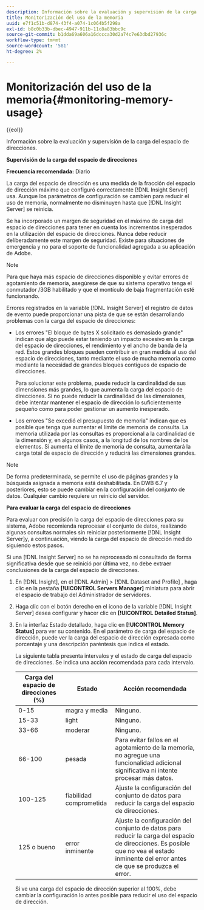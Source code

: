 ```yaml
---
description: Información sobre la evaluación y supervisión de la carga del espacio de direcciones.
title: Monitorización del uso de la memoria
uuid: e7f1c51b-d874-43f4-a074-1c064b5f298a
exl-id: b8c0b33b-dbec-4947-911b-11c8a83bbc9c
source-git-commit: b1dda69a606a16dccca30d2a74c7e63dbd27936c
workflow-type: tm+mt
source-wordcount: '581'
ht-degree: 2%

---
```


# Monitorización del uso de la memoria{#monitoring-memory-usage}

{{eol}}

Información sobre la evaluación y supervisión de la carga del espacio de direcciones.

**Supervisión de la carga del espacio de direcciones**

**Frecuencia recomendada:** Diario

La carga del espacio de dirección es una medida de la fracción del espacio de dirección máximo que configuró correctamente [!DNL Insight Server] usa. Aunque los parámetros de configuración se cambien para reducir el uso de memoria, normalmente no disminuyen hasta que [!DNL Insight Server] se reinicia.

Se ha incorporado un margen de seguridad en el máximo de carga del espacio de direcciones para tener en cuenta los incrementos inesperados en la utilización del espacio de direcciones. Nunca debe reducir deliberadamente este margen de seguridad. Existe para situaciones de emergencia y no para el soporte de funcionalidad agregada a su aplicación de Adobe.

>[!NOTE]
>
>Para que haya más espacio de direcciones disponible y evitar errores de agotamiento de memoria, asegúrese de que su sistema operativo tenga el conmutador /3GB habilitado y que el montículo de baja fragmentación esté funcionando.

Errores registrados en la variable [!DNL Insight Server] el registro de datos de evento puede proporcionar una pista de que se están desarrollando problemas con la carga del espacio de direcciones:

* Los errores &quot;El bloque de bytes X solicitado es demasiado grande&quot; indican que algo puede estar teniendo un impacto excesivo en la carga del espacio de direcciones, el rendimiento y el ancho de banda de la red. Estos grandes bloques pueden contribuir en gran medida al uso del espacio de direcciones, tanto mediante el uso de mucha memoria como mediante la necesidad de grandes bloques contiguos de espacio de direcciones.

   Para solucionar este problema, puede reducir la cardinalidad de sus dimensiones más grandes, lo que aumenta la carga del espacio de direcciones. Si no puede reducir la cardinalidad de las dimensiones, debe intentar mantener el espacio de dirección lo suficientemente pequeño como para poder gestionar un aumento inesperado.
* Los errores &quot;Se excedió el presupuesto de memoria&quot; indican que es posible que tenga que aumentar el límite de memoria de consulta. La memoria utilizada por las consultas es proporcional a la cardinalidad de la dimensión y, en algunos casos, a la longitud de los nombres de los elementos. Si aumenta el límite de memoria de consulta, aumentará la carga total de espacio de dirección y reducirá las dimensiones grandes.

>[!NOTE]
>
>De forma predeterminada, se permite el uso de páginas grandes y la búsqueda asignada a memoria está deshabilitada. En DWB 6.7 y posteriores, esto se puede cambiar en la configuración del conjunto de datos. Cualquier cambio requiere un reinicio del servidor.

**Para evaluar la carga del espacio de direcciones**

Para evaluar con precisión la carga del espacio de direcciones para su sistema, Adobe recomienda reprocesar el conjunto de datos, realizando algunas consultas normales sin reiniciar posteriormente [!DNL Insight Server]y, a continuación, viendo la carga del espacio de dirección medido siguiendo estos pasos.

Si una [!DNL Insight Server] no se ha reprocesado ni consultado de forma significativa desde que se reinició por última vez, no debe extraer conclusiones de la carga del espacio de direcciones.

1. En [!DNL Insight], en el [!DNL Admin] > [!DNL Dataset and Profile] , haga clic en la pestaña **[!UICONTROL Servers Manager]** miniatura para abrir el espacio de trabajo del Administrador de servidores.
1. Haga clic con el botón derecho en el icono de la variable [!DNL Insight Server] desea configurar y hacer clic en **[!UICONTROL Detailed Status]**.
1. En la interfaz Estado detallado, haga clic en **[!UICONTROL Memory Status]** para ver su contenido. En el parámetro de carga del espacio de dirección, puede ver la carga del espacio de dirección expresada como porcentaje y una descripción paréntesis que indica el estado.

   La siguiente tabla presenta intervalos y el estado de carga del espacio de direcciones. Se indica una acción recomendada para cada intervalo.

   | Carga del espacio de direcciones (%) | Estado | Acción recomendada |
   |---|---|---|
   | 0-15 | magra y media | Ninguno. |
   | 15-33 | light | Ninguno. |
   | 33-66 | moderar | Ninguno. |
   | 66-100 | pesada | Para evitar fallos en el agotamiento de la memoria, no agregue una funcionalidad adicional significativa ni intente procesar más datos. |
   | 100-125 | fiabilidad comprometida | Ajuste la configuración del conjunto de datos para reducir la carga del espacio de direcciones. |
   | 125 o bueno | error inminente | Ajuste la configuración del conjunto de datos para reducir la carga del espacio de direcciones. Es posible que no vea el estado inminente del error antes de que se produzca el error. |

   Si ve una carga del espacio de dirección superior al 100%, debe cambiar la configuración lo antes posible para reducir el uso del espacio de dirección.
